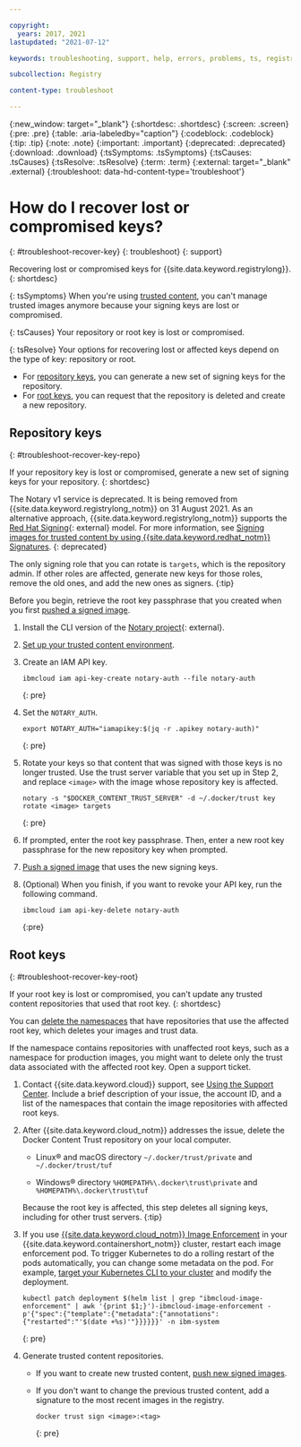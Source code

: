 ```yaml
---

copyright:
  years: 2017, 2021
lastupdated: "2021-07-12"

keywords: troubleshooting, support, help, errors, problems, ts, registry, keys, lost keys, recover lost keys, root keys, repo keys, repository keys

subcollection: Registry

content-type: troubleshoot

---
```


{:new_window: target="_blank"}
{:shortdesc: .shortdesc}
{:screen: .screen}
{:pre: .pre}
{:table: .aria-labeledby="caption"}
{:codeblock: .codeblock}
{:tip: .tip}
{:note: .note}
{:important: .important}
{:deprecated: .deprecated}
{:download: .download}
{:tsSymptoms: .tsSymptoms}
{:tsCauses: .tsCauses}
{:tsResolve: .tsResolve}
{:term: .term}
{:external: target="_blank" .external}
{:troubleshoot: data-hd-content-type='troubleshoot'}

# How do I recover lost or compromised keys?
{: #troubleshoot-recover-key}
{: troubleshoot}
{: support}

Recovering lost or compromised keys for {{site.data.keyword.registrylong}}.
{: shortdesc}

{: tsSymptoms}
When you're using [trusted content](/docs/Registry?topic=Registry-registry_trustedcontent#registry_trustedcontent), you can't manage trusted images anymore because your signing keys are lost or compromised.

{: tsCauses}
Your repository or root key is lost or compromised.

{: tsResolve}
Your options for recovering lost or affected keys depend on the type of key: repository or root.

- For [repository keys](#troubleshoot-recover-key-repo), you can generate a new set of signing keys for the repository.
- For [root keys](#troubleshoot-recover-key-root), you can request that the repository is deleted and create a new repository.

## Repository keys
{: #troubleshoot-recover-key-repo}

If your repository key is lost or compromised, generate a new set of signing keys for your repository.
{: shortdesc}

The Notary v1 service is deprecated. It is being removed from {{site.data.keyword.registrylong_notm}} on 31 August 2021. As an alternative approach, {{site.data.keyword.registrylong_notm}} supports the [Red Hat Signing](https://www.redhat.com/en/blog/container-image-signing){: external} model. For more information, see [Signing images for trusted content by using {{site.data.keyword.redhat_notm}} Signatures](/docs/Registry?topic=Registry-registry_trustedcontent#registry_trustedcontent_red_hat_sig).
{: deprecated}

The only signing role that you can rotate is `targets`, which is the repository admin. If other roles are affected, generate new keys for those roles, remove the old ones, and add the new ones as signers.
{:tip}

Before you begin, retrieve the root key passphrase that you created when you first [pushed a signed image](/docs/Registry?topic=Registry-registry_trustedcontent#trustedcontent_push).

1. Install the CLI version of the [Notary project](https://github.com/theupdateframework/notary#getting-started-with-the-notary-cli){: external}.

2. [Set up your trusted content environment](/docs/Registry?topic=Registry-registry_trustedcontent#trustedcontent_setup).

3. Create an IAM API key.

   ```
   ibmcloud iam api-key-create notary-auth --file notary-auth
   ```
   {: pre}

4. Set the `NOTARY_AUTH`.

   ```
   export NOTARY_AUTH="iamapikey:$(jq -r .apikey notary-auth)"
   ```
   {: pre}

5. Rotate your keys so that content that was signed with those keys is no longer trusted. Use the trust server variable that you set up in Step 2, and replace `<image>` with the image whose repository key is affected.

   ```
   notary -s "$DOCKER_CONTENT_TRUST_SERVER" -d ~/.docker/trust key rotate <image> targets
   ```
   {: pre}

6. If prompted, enter the root key passphrase. Then, enter a new root key passphrase for the new repository key when prompted.

7. [Push a signed image](/docs/Registry?topic=Registry-registry_trustedcontent#trustedcontent_push) that uses the new signing keys.

8. (Optional) When you finish, if you want to revoke your API key, run the following command.

    ```
    ibmcloud iam api-key-delete notary-auth
    ```
    {:pre}

## Root keys
{: #troubleshoot-recover-key-root}

If your root key is lost or compromised, you can't update any trusted content repositories that used that root key.
{: shortdesc}

You can [delete the namespaces](/docs/Registry?topic=Registry-registry_setup_cli_namespace#registry_remove) that have repositories that use the affected root key, which deletes your images and trust data.

If the namespace contains repositories with unaffected root keys, such as a namespace for production images, you might want to delete only the trust data associated with the affected root key. Open a support ticket.

1. Contact {{site.data.keyword.cloud}} support, see [Using the Support Center](/docs/get-support?topic=get-support-using-avatar). Include a brief description of your issue, the account ID, and a list of the namespaces that contain the image repositories with affected root keys.

2. After {{site.data.keyword.cloud_notm}} addresses the issue, delete the Docker Content Trust repository on your local computer.

   - Linux&reg; and macOS directory `~/.docker/trust/private` and `~/.docker/trust/tuf`

   - Windows&reg; directory `%HOMEPATH%\.docker\trust\private` and `%HOMEPATH%\.docker\trust\tuf`

   Because the root key is affected, this step deletes all signing keys, including for other trust servers.
   {:tip}

3. If you use [{{site.data.keyword.cloud_notm}} Image Enforcement](/docs/Registry?topic=Registry-security_enforce#security_enforce) in your {{site.data.keyword.containershort_notm}} cluster, restart each image enforcement pod. To trigger Kubernetes to do a rolling restart of the pods automatically, you can change some metadata on the pod. For example, [target your Kubernetes CLI to your cluster](/docs/containers?topic=containers-cs_cli_install#cs_cli_configure) and modify the deployment.

   ```
   kubectl patch deployment $(helm list | grep "ibmcloud-image-enforcement" | awk '{print $1;}')-ibmcloud-image-enforcement -p'{"spec":{"template":{"metadata":{"annotations":{"restarted":"'$(date +%s)'"}}}}}}' -n ibm-system
   ```
   {: pre}

4. Generate trusted content repositories.

    - If you want to create new trusted content, [push new signed images](/docs/Registry?topic=Registry-registry_trustedcontent#trustedcontent_push).

    - If you don't want to change the previous trusted content, add a signature to the most recent images in the registry.

      ```
      docker trust sign <image>:<tag>
      ```
      {: pre}
